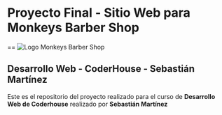 # **Proyecto Final - Sitio Web para Monkeys Barber Shop**
==
![Logo Monkeys Barber Shop](https://desafio-coderhouse.vercel.app/assets/img/LogoFBlanco.png)
## Desarrollo Web - CoderHouse - Sebastián Martínez

Este es el repositorio del proyecto realizado para el curso de **Desarrollo Web de Coderhouse** realizado por **Sebastián Martínez**
